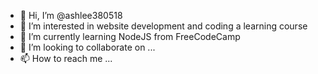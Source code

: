 - 👋 Hi, I’m @ashlee380518
- 👀 I’m interested in website development and coding a learning course
- 🌱 I’m currently learning NodeJS from FreeCodeCamp
- 💞️ I’m looking to collaborate on ...
- 📫 How to reach me ...

<!---
ashlee380518/ashlee380518 is a ✨ special ✨ repository because its `README.md` (this file) appears on your GitHub profile.
You can click the Preview link to take a look at your changes.
--->
